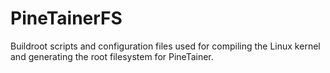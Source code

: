 # PineTainerFS
Buildroot scripts and configuration files used for compiling the Linux kernel and generating the root filesystem for PineTainer.
